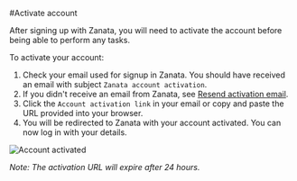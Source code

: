 #Activate account

After signing up with Zanata, you will need to activate the account before being able to perform any tasks.

To activate your account:

 1. Check your email used for signup in Zanata. You should have received an email with subject `Zanata account activation`.
 1. If you didn't receive an email from Zanata, see [Resend activation email](user-guide/account/account-resend-activation).
 1. Click the `Account activation link` in your email or copy and paste the URL provided into your browser.
 1. You will be redirected to Zanata with your account activated. You can now log in with your details.
 
<img alt="Account activated" src="images/account-activated.gif" />

*Note: The activation URL will expire after 24 hours.*